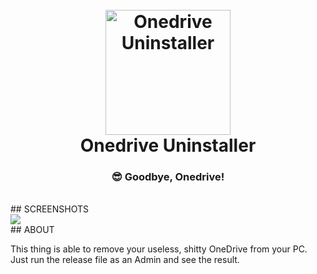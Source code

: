 <h1 align="center">
  <br>
  <a href="https://github.com/monster8d/Onedrive_Uninstaller"><img src="https://user-images.githubusercontent.com/67144582/180599684-2a30911b-de84-4a72-b166-66b0e981b217.png" alt="Onedrive Uninstaller" width="200"></a>
  <br>
  Onedrive Uninstaller
  <br>
</h1>

<h3 align="center">😎 Goodbye, Onedrive!</h3>
<br>
## SCREENSHOTS
<br>
 <a href="https://github.com/monster8d/Onedrive_Uninstaller"><img src="https://user-images.githubusercontent.com/67144582/180599768-c95b10cd-5a67-4310-8330-2e9430302efa.png"></a>
<br>
## ABOUT

This thing is able to remove your useless, shitty OneDrive from your PC. Just run the release file as an Admin and see the result.

